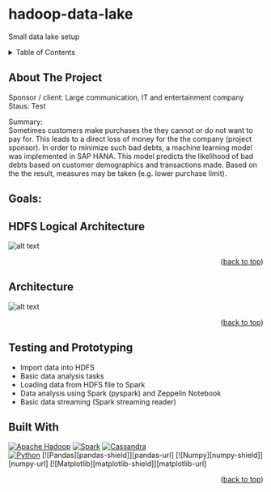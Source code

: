 # hadoop-data-lake
Small data lake setup

<a name="readme-top"></a>

<!-- PROJECT SHIELDS -->
<!--
*** I'm using markdown "reference style" links for readability.
*** Reference links are enclosed in brackets [ ] instead of parentheses ( ).
*** See the bottom of this document for the declaration of the reference variables
*** for contributors-url, forks-url, etc. This is an optional, concise syntax you may use.
*** https://www.markdownguide.org/basic-syntax/#reference-style-links
-->


<!-- TABLE OF CONTENTS -->
<details>
  <summary>Table of Contents</summary>
  <ol>    
    <li><a href="##about-the-project">About The Project</a>/li>
    <li><a href="#hdfs-logical-architecture">HDFS Logical Architecture</a></li>
    <li><a href="#architecture">Architecture</a></li>
    <li><a href="#prototyping">Prototyping</a></li>
    <li><a href="#built-with">Built With</a></li>
  </ol>
</details>


<!-- ABOUT THE PROJECT -->
## About The Project

Sponsor / client: Large communication, IT and entertainment company\
Staus: Test

Summary:\
Sometimes customers make purchases the they cannot or do not want to pay for. This leads to a direct loss of money for the the company (project sponsor). In order to minimize such bad debts, a machine learning model was implemented in SAP HANA. This model predicts the likelihood of bad debts based on customer demographics and transactions made. Based on the the result, measures may be taken (e.g. lower purchase limit).

Goals:
- 


## HDFS Logical Architecture
![alt text](https://github.com/0LIFR1/hadoop-data-lake/blob/main/hdfs_logical_architecture.png)

<p align="right">(<a href="#readme-top">back to top</a>)</p>

## Architecture
![alt text](https://github.com/0LIFR1/hadoop-data-lake/blob/main/data_lake_archtitecture.png)

<p align="right">(<a href="#readme-top">back to top</a>)</p>

## Testing and Prototyping

* Import data into HDFS
* Basic data analysis tasks
* Loading data from HDFS file to Spark
* Data analysis using Spark (pyspark) and Zeppelin Notebook
* Basic data streaming (Spark streaming reader)


<!-- BUILT WITH -->
## Built With

[![Apache Hadoop][apache-shield]][apache-url] [![Spark][spark-shield]][spark-url] [![Cassandra][cassandra-shield]][cassandra-url]\
[![Python][python-shield]][python-url] [![Pandas][pandas-shield]][pandas-url] [![Numpy][numpy-shield]][numpy-url] [![Matplotlib][matplotlib-shield]][matplotlib-url]

<!-- Logo examples
<div>
	<code><img height="50" src="https://user-images.githubusercontent.com/25181517/183914128-3fc88b4a-4ac1-40e6-9443-9a30182379b7.png" alt="Jupyter Notebook" title="Jupyter Notebook" /></code>
	<code><img height="50" src="https://user-images.githubusercontent.com/25181517/183423507-c056a6f9-1ba8-4312-a350-19bcbc5a8697.png" alt="Python" title="Python" /></code>
</div>
-->

<p align="right">(<a href="#readme-top">back to top</a>)</p>


<!-- MARKDOWN LINKS & IMAGES -->
<!-- https://www.markdownguide.org/basic-syntax/#reference-style-links -->
[contributors-shield]: https://img.shields.io/github/contributors/github_username/repo_name.svg?style=for-the-badge
[contributors-url]: https://github.com/github_username/repo_name/graphs/contributors
[forks-shield]: https://img.shields.io/github/forks/github_username/repo_name.svg?style=for-the-badge
[forks-url]: https://github.com/github_username/repo_name/network/members
[stars-shield]: https://img.shields.io/github/stars/github_username/repo_name.svg?style=for-the-badge
[stars-url]: https://github.com/github_username/repo_name/stargazers
[issues-shield]: https://img.shields.io/github/issues/github_username/repo_name.svg?style=for-the-badge
[issues-url]: https://github.com/github_username/repo_name/issues
[license-shield]: https://img.shields.io/github/license/github_username/repo_name.svg?style=for-the-badge
[license-url]: https://github.com/github_username/repo_name/blob/master/LICENSE.txt
[linkedin-shield]: https://img.shields.io/badge/-LinkedIn-black.svg?style=for-the-badge&logo=linkedin&colorB=555
[linkedin-url]: https://linkedin.com/in/linkedin_username
[product-screenshot]: images/screenshot.png
[rstudio-shield]: https://img.shields.io/badge/R-276DC3?style=for-the-badge&logo=r&logoColor=white
[rstudio-url]: https://posit.co/
[jupyter-shield]: https://img.shields.io/badge/Jupyter-F37626.svg?&style=for-the-badge&logo=Jupyter&logoColor=white
[jupyter-url]: https://jupyter.org/
[python-shield]: https://img.shields.io/badge/Python-FFD43B?style=for-the-badge&logo=python&logoColor=blue
[python-url]: https://www.python.org/
[scikit-learn-shield]: https://img.shields.io/badge/scikit_learn-F7931E?style=for-the-badge&logo=scikit-learn&logoColor=white
[scikit-learn-url]: https://scikit-learn.org/stable/
[apache-shield]: https://img.shields.io/badge/Apache-D22128?style=for-the-badge&logo=Apache&logoColor=white
[apache-url]: https://hadoop.apache.org/
[spark-shield]: https://img.shields.io/badge/Apache_Spark-FFFFFF?style=for-the-badge&logo=apachespark&logoColor=#E35A16
[spark-url]: https://spark.apache.org/
[cassandra-shield]: https://img.shields.io/badge/Cassandra-1287B1?style=for-the-badge&logo=apache%20cassandra&logoColor=white
[cassandra-url]: https://cassandra.apache.org/_/index.html
